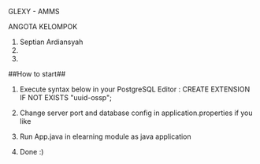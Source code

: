 GLEXY - AMMS

ANGOTA KELOMPOK
1) Septian Ardiansyah
2)
3)

##How to start##

1) Execute syntax below in your PostgreSQL Editor : 
CREATE EXTENSION IF NOT EXISTS "uuid-ossp";

2) Change server port and database config in application.properties if you like

3) Run App.java in elearning module as java application

4) Done :)